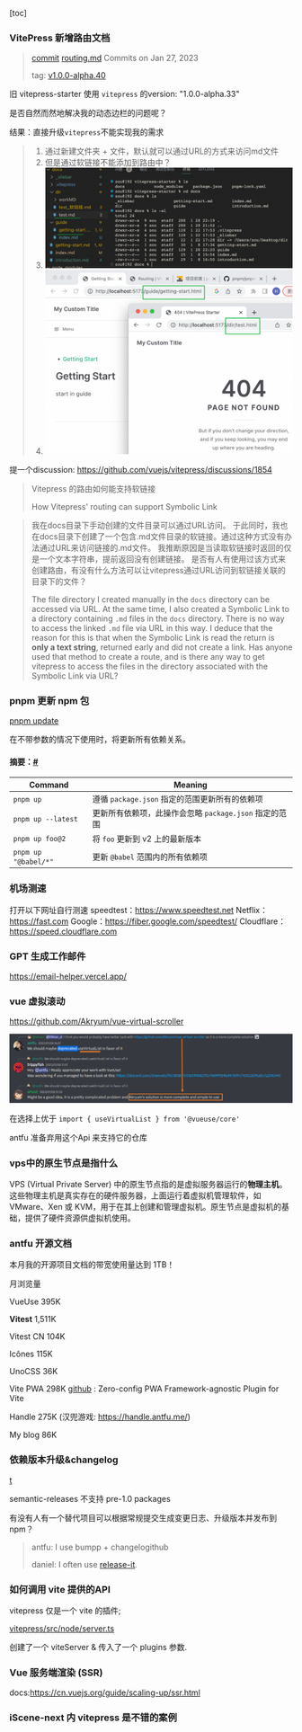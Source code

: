 [toc]

### VitePress 新增路由文档

> [commit](https://github.com/vuejs/vitepress/commit/00abac611664e12710e5152d0259390b22c0e8ca)  [routing.md](https://github.com/vuejs/vitepress/commit/00abac611664e12710e5152d0259390b22c0e8ca#diff-211eea052dd9d26cfdf85ab0c2144c8182ee201d58ac0cd28f85c3791cf341c3) Commits on Jan 27, 2023
>
> tag: [v1.0.0-alpha.40](https://github.com/vuejs/vitepress/releases/tag/v1.0.0-alpha.40)

旧 vitepress-starter 使用 `vitepress` 的version: "1.0.0-alpha.33"

是否自然而然地解决我的动态边栏的问题呢？

结果：直接升级`vitepress`不能实现我的需求

> 1. 通过新建文件夹 + 文件，默认就可以通过URL的方式来访问md文件
> 2. 但是通过软链接不能添加到路由中？
> 3. ![image-20230128222551906](./imgs/image-20230128222551906.png)
> 4. ![image-20230128222910816](./imgs/image-20230128222910816.png)

提一个discussion: https://github.com/vuejs/vitepress/discussions/1854

> Vitepress 的路由如何能支持软链接
>
> How Vitepress' routing can support Symbolic Link

> 我在docs目录下手动创建的文件目录可以通过URL访问。
> 于此同时，我也在docs目录下创建了一个包含.md文件目录的软链接。通过这种方式没有办法通过URL来访问链接的.md文件。
> 我推断原因是当读取软链接时返回的仅是一个文本字符串，提前返回没有创建链接。
> 是否有人有使用过该方式来创建路由，有没有什么方法可以让vitepress通过URL访问到软链接关联的目录下的文件？
>
> The file directory I created manually in the `docs` directory can be accessed via URL.
> At the same time, I also created a Symbolic Link to a directory containing `.md` files in the `docs` directory. There is no way to access the linked `.md` file via URL in this way.
> I deduce that the reason for this is that when the Symbolic Link is read the return is **only a text string**, returned early and did not create a link.
> Has anyone used that method to create a route, and is there any way to get vitepress to access the files in the directory associated with the Symbolic Link via URL?



### pnpm 更新 npm 包

[pnpm update](https://pnpm.io/zh/next/cli/update)

在不带参数的情况下使用时，将更新所有依赖关系。

#### 摘要：[#](https://pnpm.io/zh/next/cli/update#摘要)

| Command              | Meaning                                                |
| -------------------- | ------------------------------------------------------ |
| `pnpm up`            | 遵循 `package.json` 指定的范围更新所有的依赖项         |
| `pnpm up --latest`   | 更新所有依赖项，此操作会忽略 `package.json` 指定的范围 |
| `pnpm up foo@2`      | 将 `foo` 更新到 v2 上的最新版本                        |
| `pnpm up "@babel/*"` | 更新 `@babel` 范围内的所有依赖项                       |



### 机场测速

打开以下网址自行测速
speedtest：https://www.speedtest.net
Netflix：https://fast.com
Google：https://fiber.google.com/speedtest/
Cloudflare：https://speed.cloudflare.com



### GPT 生成工作邮件

https://email-helper.vercel.app/



### vue 虚拟滚动

https://github.com/Akryum/vue-virtual-scroller

![image-20230130174229069](./imgs/image-20230130174229069.png)

在选择上优于 `import { useVirtualList } from '@vueuse/core'`

antfu 准备弃用这个Api 来支持它的仓库



### vps中的原生节点是指什么

VPS (Virtual Private Server) 中的原生节点指的是虚拟服务器运行的**物理主机**。这些物理主机是真实存在的硬件服务器，上面运行着虚拟机管理软件，如 VMware、Xen 或 KVM，用于在其上创建和管理虚拟机。原生节点是虚拟机的基础，提供了硬件资源供虚拟机使用。



### antfu 开源文档

本月我的开源项目文档的带宽使用量达到 1TB！

月浏览量

VueUse      395K 

**Vitest**        1,511K 

Vitest CN   104K 

Icônes          115K 

UnoCSS        36K 

Vite PWA    298K  [github](https://github.com/vite-pwa/vite-plugin-pwa) : Zero-config PWA Framework-agnostic Plugin for Vite

Handle         275K  (汉兜游戏: https://handle.antfu.me/)

My blog         86K



### 依赖版本升级&changelog

[t](https://twitter.com/JoshuaKGoldberg/status/1603076531693449216)

semantic-releases 不支持 pre-1.0 packages 

有没有人有一个替代项目可以根据常规提交生成变更日志、升级版本并发布到 npm？

> antfu: I use bumpp + changelogithub
>
> daniel: I often use [release-it](https://github.com/release-it/release-it).



### 如何调用 vite 提供的API

vitepress 仅是一个 vite 的插件;

[vitepress/src/node/server.ts](https://github.com/vuejs/vitepress/blob/main/src/node/server.ts#L2)

创建了一个 viteServer & 传入了一个 plugins 参数.



### Vue 服务端渲染 (SSR)

docs:https://cn.vuejs.org/guide/scaling-up/ssr.html



### iScene-next 内 vitepress 是不错的案例

###  
